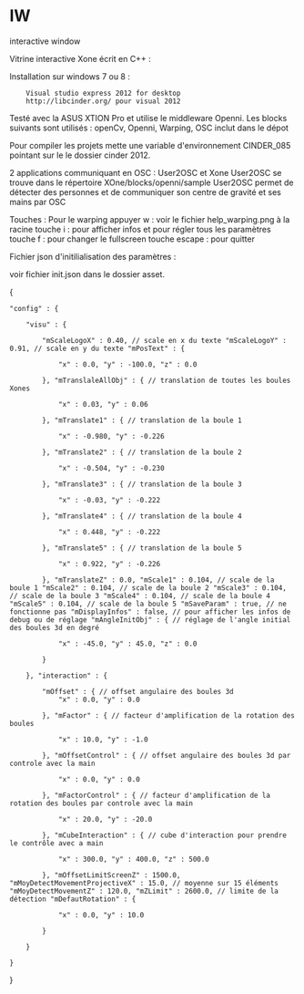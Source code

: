 IW
==

interactive window


Vitrine interactive Xone écrit en C++ :

Installation sur windows 7 ou 8 :

        Visual studio express 2012 for desktop
        http://libcinder.org/ pour visual 2012

Testé avec la ASUS XTION Pro et utilise le middleware Openni. Les blocks suivants sont utilisés : openCv, Openni, Warping, OSC inclut dans le dépot

Pour compiler les projets mette une variable d'environnement CINDER_085 pointant sur le le dossier cinder 2012.

2 applications communiquant en OSC : User2OSC et Xone
User2OSC se trouve dans le répertoire XOne/blocks/openni/sample
User2OSC permet de détecter des personnes et de communiquer son centre de gravité et ses mains par OSC

Touches : Pour le warping appuyer w : voir le fichier help_warping.png à la racine touche i : pour afficher infos et pour régler tous les paramètres touche f : pour changer le fullscreen touche escape : pour quitter

Fichier json d'initilialisation des paramètres :

voir fichier init.json dans le dossier asset.

{

    "config" : {

        "visu" : {

            "mScaleLogoX" : 0.40, // scale en x du texte "mScaleLogoY" : 0.91, // scale en y du texte "mPosText" : {

                "x" : 0.0, "y" : -100.0, "z" : 0.0

            }, "mTranslaleAllObj" : { // translation de toutes les boules Xones

                "x" : 0.03, "y" : 0.06

            }, "mTranslate1" : { // translation de la boule 1

                "x" : -0.980, "y" : -0.226

            }, "mTranslate2" : { // translation de la boule 2

                "x" : -0.504, "y" : -0.230

            }, "mTranslate3" : { // translation de la boule 3

                "x" : -0.03, "y" : -0.222

            }, "mTranslate4" : { // translation de la boule 4

                "x" : 0.448, "y" : -0.222

            }, "mTranslate5" : { // translation de la boule 5

                "x" : 0.922, "y" : -0.226

            }, "mTranslateZ" : 0.0, "mScale1" : 0.104, // scale de la boule 1 "mScale2" : 0.104, // scale de la boule 2 "mScale3" : 0.104, // scale de la boule 3 "mScale4" : 0.104, // scale de la boule 4 "mScale5" : 0.104, // scale de la boule 5 "mSaveParam" : true, // ne fonctionne pas "mDisplayInfos" : false, // pour afficher les infos de debug ou de réglage "mAngleInitObj" : { // réglage de l'angle initial des boules 3d en degré

                "x" : -45.0, "y" : 45.0, "z" : 0.0

            }

        }, "interaction" : {

            "mOffset" : { // offset angulaire des boules 3d
                "x" : 0.0, "y" : 0.0

            }, "mFactor" : { // facteur d'amplification de la rotation des boules

                "x" : 10.0, "y" : -1.0

            }, "mOffsetControl" : { // offset angulaire des boules 3d par controle avec la main

                "x" : 0.0, "y" : 0.0

            }, "mFactorControl" : { // facteur d'amplification de la rotation des boules par controle avec la main

                "x" : 20.0, "y" : -20.0

            }, "mCubeInteraction" : { // cube d'interaction pour prendre le contrôle avec a main

                "x" : 300.0, "y" : 400.0, "z" : 500.0

            }, "mOffsetLimitScreenZ" : 1500.0, "mMoyDetectMovementProjectiveX" : 15.0, // moyenne sur 15 éléments "mMoyDetectMovementZ" : 120.0, "mZLimit" : 2600.0, // limite de la détection "mDefautRotation" : {

                "x" : 0.0, "y" : 10.0

            }

        }

    }

}
